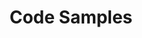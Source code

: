 ---
title: Code Samples
layout: collection
permalink: /code-samples/
collection: code-samples
entries_layout: list
classes: wide
---